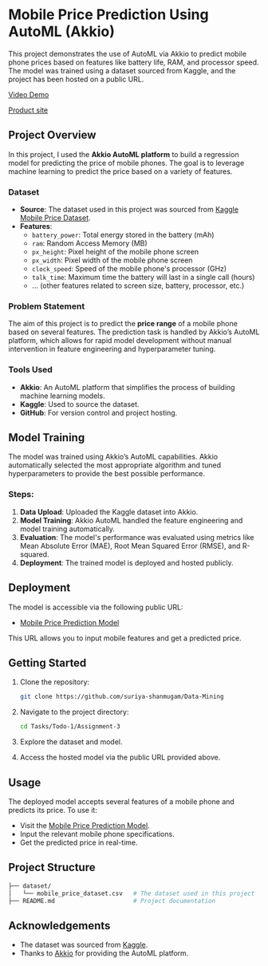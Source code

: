 
# Mobile Price Prediction Using AutoML (Akkio)

This project demonstrates the use of AutoML via Akkio to predict mobile phone prices based on features like battery life, RAM, and processor speed. The model was trained using a dataset sourced from Kaggle, and the project has been hosted on a public URL.

[Video Demo](https://youtu.be/yp1ItbnqN-Y)

[Product site](https://app.akkio.com/deployments/82824317-ab17-443c-b8d6-a26f0399ea5d)

## Project Overview 

In this project, I used the **Akkio AutoML platform** to build a regression model for predicting the price of mobile phones. The goal is to leverage machine learning to predict the price based on a variety of features. 



### Dataset

- **Source**: The dataset used in this project was sourced from [Kaggle Mobile Price Dataset](https://www.kaggle.com/datasets/iabhishekofficial/mobile-price-classification).
- **Features**:
  - `battery_power`: Total energy stored in the battery (mAh)
  - `ram`: Random Access Memory (MB)
  - `px_height`: Pixel height of the mobile phone screen
  - `px_width`: Pixel width of the mobile phone screen
  - `clock_speed`: Speed of the mobile phone's processor (GHz)
  - `talk_time`: Maximum time the battery will last in a single call (hours)
  - ... (other features related to screen size, battery, processor, etc.)
  
### Problem Statement

The aim of this project is to predict the **price range** of a mobile phone based on several features. The prediction task is handled by Akkio’s AutoML platform, which allows for rapid model development without manual intervention in feature engineering and hyperparameter tuning.

### Tools Used

- **Akkio**: An AutoML platform that simplifies the process of building machine learning models.
- **Kaggle**: Used to source the dataset.
- **GitHub**: For version control and project hosting.

## Model Training

The model was trained using Akkio’s AutoML capabilities. Akkio automatically selected the most appropriate algorithm and tuned hyperparameters to provide the best possible performance.

### Steps:

1. **Data Upload**: Uploaded the Kaggle dataset into Akkio.
2. **Model Training**: Akkio AutoML handled the feature engineering and model training automatically.
3. **Evaluation**: The model's performance was evaluated using metrics like Mean Absolute Error (MAE), Root Mean Squared Error (RMSE), and R-squared.
4. **Deployment**: The trained model is deployed and hosted publicly.

## Deployment

The model is accessible via the following public URL:
- [Mobile Price Prediction Model](https://app.akkio.com/deployments/82824317-ab17-443c-b8d6-a26f0399ea5d)

This URL allows you to input mobile features and get a predicted price.

## Getting Started

1. Clone the repository:

   ```bash
   git clone https://github.com/suriya-shanmugam/Data-Mining

   ```

2. Navigate to the project directory:

   ```bash
   cd Tasks/Todo-1/Assignment-3
   ```

3. Explore the dataset and model.

4. Access the hosted model via the public URL provided above.

## Usage

The deployed model accepts several features of a mobile phone and predicts its price. To use it:
- Visit the [Mobile Price Prediction Model](https://app.akkio.com/deployments/82824317-ab17-443c-b8d6-a26f0399ea5d).
- Input the relevant mobile phone specifications.
- Get the predicted price in real-time.

## Project Structure

```bash
├── dataset/
│   └── mobile_price_dataset.csv   # The dataset used in this project
├── README.md                      # Project documentation

```


## Acknowledgements

- The dataset was sourced from [Kaggle](https://www.kaggle.com).
- Thanks to [Akkio](https://www.akkio.com) for providing the AutoML platform.
